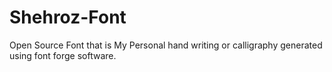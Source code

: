 # Shehroz-Font
Open Source Font that is My Personal hand writing or calligraphy generated using font forge software.
